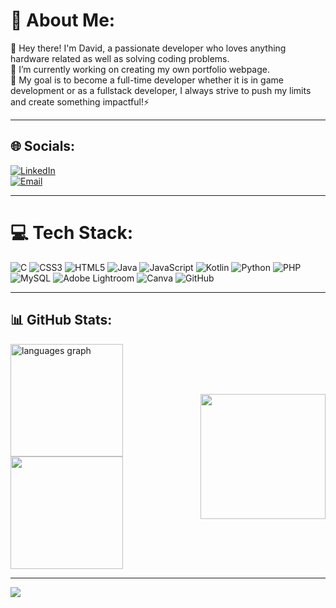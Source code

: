 # 💫 About Me:
🔭 Hey there! I'm David, a passionate developer who loves anything hardware related as well as solving coding problems.<br>👯  I’m currently working on creating my own portfolio webpage. <br>💬 My goal is to become a full-time developer whether it is in game development or as a fullstack developer, I always strive to push my limits and create something impactful!⚡

---

## 🌐 Socials:
[![LinkedIn](https://img.shields.io/badge/LinkedIn-%230077B5.svg?logo=linkedin&logoColor=white)](https://linkedin.com/in/david-gevorgyan-7738a0334/)  
[![Email](https://img.shields.io/badge/Email-D14836?logo=gmail&logoColor=white)](mailto:dv.gv00@gmail.com)  

---

# 💻 Tech Stack:
![C](https://img.shields.io/badge/c-%2300599C.svg?style=for-the-badge&logo=c&logoColor=white) ![CSS3](https://img.shields.io/badge/css3-%231572B6.svg?style=for-the-badge&logo=css3&logoColor=white) ![HTML5](https://img.shields.io/badge/html5-%23E34F26.svg?style=for-the-badge&logo=html5&logoColor=white) ![Java](https://img.shields.io/badge/java-%23ED8B00.svg?style=for-the-badge&logo=openjdk&logoColor=white) ![JavaScript](https://img.shields.io/badge/javascript-%23323330.svg?style=for-the-badge&logo=javascript&logoColor=%23F7DF1E) ![Kotlin](https://img.shields.io/badge/kotlin-%237F52FF.svg?style=for-the-badge&logo=kotlin&logoColor=white) ![Python](https://img.shields.io/badge/python-3670A0?style=for-the-badge&logo=python&logoColor=ffdd54) ![PHP](https://img.shields.io/badge/php-%23777BB4.svg?style=for-the-badge&logo=php&logoColor=white) ![MySQL](https://img.shields.io/badge/mysql-4479A1.svg?style=for-the-badge&logo=mysql&logoColor=white) ![Adobe Lightroom](https://img.shields.io/badge/Adobe%20Lightroom-31A8FF.svg?style=for-the-badge&logo=Adobe%20Lightroom&logoColor=white) ![Canva](https://img.shields.io/badge/Canva-%2300C4CC.svg?style=for-the-badge&logo=Canva&logoColor=white) ![GitHub](https://img.shields.io/badge/github-%23121011.svg?style=for-the-badge&logo=github&logoColor=white)

---

## 📊 GitHub Stats:
<div style="display: flex; align-items: center;">
  <div>
    <img src="https://github-readme-stats.vercel.app/api/top-langs?username=FazonPlay&theme=blue-green&hide_border=false&layout=compact&card_width=400&langs_count=5" height="180" alt="languages graph"/>
    <img src="https://nirzak-streak-stats.vercel.app/?user=FazonPlay&theme=blue-green&hide_border=false" height="180"/>
  </div>
<img src="https://media.tenor.com/MhOsMskRuqkAAAAM/broly.gif" width="200" style="margin-left: 20px;"/>
</div>


---

[![](https://visitcount.itsvg.in/api?id=FazonPlay&icon=0&color=0)](https://visitcount.itsvg.in)
